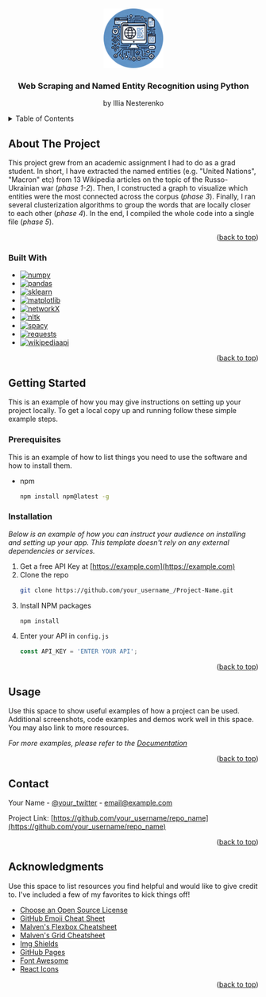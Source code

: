 <a id="readme-top"></a>




<!-- PROJECT LOGO -->
<br />
<div align="center">
  <a href="https://github.com/othneildrew/Best-README-Template">
    <img src="images/logo.png" alt="Logo" width="120" height="120">
  </a>

  <h3 align="center">Web Scraping and Named Entity Recognition using Python</h3>

  <p align="center">
    by Illia Nesterenko
  </p>
</div>



<!-- TABLE OF CONTENTS -->
<details>
  <summary>Table of Contents</summary>
  <ol>
    <li>
      <a href="#about-the-project">About The Project</a>
      <ul>
        <li><a href="#built-with">Built With</a></li>
      </ul>
    </li>
    <li>
      <a href="#getting-started">Getting Started</a>
      <ul>
        <li><a href="#prerequisites">Prerequisites</a></li>
        <li><a href="#installation">Installation</a></li>
      </ul>
    </li>
    <li><a href="#usage">Usage</a></li>
    <li><a href="#roadmap">Roadmap</a></li>
    <li><a href="#contributing">Contributing</a></li>
    <li><a href="#license">License</a></li>
    <li><a href="#contact">Contact</a></li>
    <li><a href="#acknowledgments">Acknowledgments</a></li>
  </ol>
</details>



<!-- ABOUT THE PROJECT -->
## About The Project

This project grew from an academic assignment I had to do as a grad student. In short, I have extracted the named entities (e.g. "United Nations", "Macron" etc) from 13 Wikipedia articles 
on the topic of the Russo-Ukrainian war (<i>phase 1-2</i>). Then, I constructed a graph to visualize which entities were the most connected across the corpus (<i>phase 3</i>). Finally, I ran several clusterization algorithms to
group the words that are locally closer to each other (<i>phase 4</i>). In the end, I compiled the whole code into a single file (<i>phase 5</i>).

<p align="right">(<a href="#readme-top">back to top</a>)</p>



### Built With
* [![numpy]][numpy-url]
* [![pandas]][pandas-url]
* [![sklearn]][sklearn-url]
* [![matplotlib]][matplotlib-url]
* [![networkX]][networkX-url]
* [![nltk]][nltk-url]
* [![spacy]][spacy-url]
* [![requests]][requests-url]
* [![wikipediaapi]][wikipediaapi-url]


<p align="right">(<a href="#readme-top">back to top</a>)</p>



<!-- GETTING STARTED -->
## Getting Started

This is an example of how you may give instructions on setting up your project locally.
To get a local copy up and running follow these simple example steps.

### Prerequisites

This is an example of how to list things you need to use the software and how to install them.
* npm
  ```sh
  npm install npm@latest -g
  ```

### Installation

_Below is an example of how you can instruct your audience on installing and setting up your app. This template doesn't rely on any external dependencies or services._

1. Get a free API Key at [https://example.com](https://example.com)
2. Clone the repo
   ```sh
   git clone https://github.com/your_username_/Project-Name.git
   ```
3. Install NPM packages
   ```sh
   npm install
   ```
4. Enter your API in `config.js`
   ```js
   const API_KEY = 'ENTER YOUR API';
   ```

<p align="right">(<a href="#readme-top">back to top</a>)</p>



<!-- USAGE EXAMPLES -->
## Usage

Use this space to show useful examples of how a project can be used. Additional screenshots, code examples and demos work well in this space. You may also link to more resources.

_For more examples, please refer to the [Documentation](https://example.com)_

<p align="right">(<a href="#readme-top">back to top</a>)</p>




<!-- CONTACT -->
## Contact

Your Name - [@your_twitter](https://twitter.com/your_username) - email@example.com

Project Link: [https://github.com/your_username/repo_name](https://github.com/your_username/repo_name)

<p align="right">(<a href="#readme-top">back to top</a>)</p>



<!-- ACKNOWLEDGMENTS -->
## Acknowledgments

Use this space to list resources you find helpful and would like to give credit to. I've included a few of my favorites to kick things off!

* [Choose an Open Source License](https://choosealicense.com)
* [GitHub Emoji Cheat Sheet](https://www.webpagefx.com/tools/emoji-cheat-sheet)
* [Malven's Flexbox Cheatsheet](https://flexbox.malven.co/)
* [Malven's Grid Cheatsheet](https://grid.malven.co/)
* [Img Shields](https://shields.io)
* [GitHub Pages](https://pages.github.com)
* [Font Awesome](https://fontawesome.com)
* [React Icons](https://react-icons.github.io/react-icons/search)

<p align="right">(<a href="#readme-top">back to top</a>)</p>



<!-- MARKDOWN LINKS & IMAGES -->

[requests]: https://img.shields.io/badge/requests-gray?style=for-the-badge
[requests-url]: https://requests.readthedocs.io
[wikipediaapi]: https://img.shields.io/badge/wikipedia--api-brown?style=for-the-badge
[wikipediaapi-url]: https://pypi.org/project/Wikipedia-API/
[nltk]: https://img.shields.io/badge/nltk-darkgreen?style=for-the-badge
[nltk-url]: https://nltk.org/
[spacy]: https://img.shields.io/badge/spacy-blue?style=for-the-badge
[spacy-url]: https://spacy.io/
[NetworkX]: https://img.shields.io/badge/networkx-purple?style=for-the-badge
[NetworkX-url]: https://networkx.org/
[numpy]: https://img.shields.io/badge/numpy-%23013343?style=for-the-badge&logo=numpy
[numpy-url]: https://numpy.org/
[pandas]: https://img.shields.io/badge/pandas-%23130654?style=for-the-badge&logo=pandas
[pandas-url]: https://pandas.pydata.org/
[matplotlib]: https://img.shields.io/badge/matplotlib-%230060df?style=for-the-badge&logo=matplotlib
[matplotlib-url]: https://matplotlib.org/
[sklearn]: https://img.shields.io/badge/scikit--learn-%23223228?style=for-the-badge&logo=scikitlearn
[sklearn-url]: https://scikit-learn..org/
